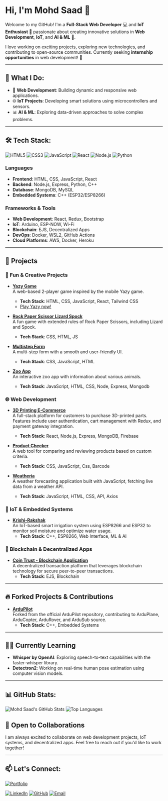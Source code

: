 # Hi, I'm Mohd Saad 👋

Welcome to my GitHub! I'm a **Full-Stack Web Developer** 💻 and **IoT Enthusiast** 🌱 passionate about creating innovative solutions in **Web Development**, **IoT**, and **AI & ML** 🤖.

I love working on exciting projects, exploring new technologies, and contributing to open-source communities. Currently seeking **internship opportunities** in web development! 🌟

---

## 🌟 What I Do:

- 🔧 **Web Development**: Building dynamic and responsive web applications.
- 🌐 **IoT Projects**: Developing smart solutions using microcontrollers and sensors.
- 📊 **AI & ML**: Exploring data-driven approaches to solve complex problems.

---

## 🛠️ Tech Stack:

![HTML5](https://img.shields.io/badge/-HTML5-E34F26?logo=html5&logoColor=white&style=flat)
![CSS3](https://img.shields.io/badge/-CSS3-1572B6?logo=css3&logoColor=white&style=flat)
![JavaScript](https://img.shields.io/badge/-JavaScript-F7DF1E?logo=javascript&logoColor=black&style=flat)
![React](https://img.shields.io/badge/-React-61DAFB?logo=react&logoColor=white&style=flat)
![Node.js](https://img.shields.io/badge/-Node.js-339933?logo=node.js&logoColor=white&style=flat)
![Python](https://img.shields.io/badge/-Python-3776AB?logo=python&logoColor=white&style=flat)

### Languages

- **Frontend**: HTML, CSS, JavaScript, React
- **Backend**: Node.js, Express, Python, C++
- **Database**: MongoDB, MySQL
- **Embedded Systems**: C++ (ESP32/ESP8266)

### Frameworks & Tools

- **Web Development**: React, Redux, Bootstrap
- **IoT**: Arduino, ESP-NOW, Wi-Fi
- **Blockchain**: EJS, Decentralized Apps
- **DevOps**: Docker, WSL2, GitHub Actions
- **Cloud Platforms**: AWS, Docker, Heroku

---

## 🚀 Projects

### 🧠 Fun & Creative Projects

- **[Yazy Game](https://github.com/thecreatorzx/yazy)**  
  A web-based 2-player game inspired by the mobile Yazy game.
  - **Tech Stack**: HTML, CSS, JavaScript, React, Tailwind CSS
  - [Play Yazy now!](https://yazygame.netlify.app/)
- **[Rock Paper Scissor Lizard Spock](https://github.com/thecreatorzx/rock-paper-scissor-lizard-spock_game)**  
  A fun game with extended rules of Rock Paper Scissors, including Lizard and Spock.

  - **Tech Stack**: CSS, HTML, JS

- **[Multistep Form](https://github.com/thecreatorzx/MultistepForm)**  
  A multi-step form with a smooth and user-friendly UI.

  - **Tech Stack**: CSS, JavaScript, HTML

- **[Zoo App](https://github.com/thecreatorzx/zooApp)**  
  An interactive zoo app with information about various animals.
  - **Tech Stack**: JavaScript, HTML, CSS, Node, Express, Mongodb

### 🌐 Web Development

- **[3D Printing E-Commerce](https://github.com/thecreatorzx/3D-PRINTING-E-COMMERCE)**  
  A full-stack platform for customers to purchase 3D-printed parts. Features include user authentication, cart management with Redux, and payment gateway integration.

  - **Tech Stack**: React, Node.js, Express, MongoDB, Firebase

- **[Product Checker](https://github.com/thecreatorzx/product-checker)**  
  A web tool for comparing and reviewing products based on custom criteria.

  - **Tech Stack**: CSS, JavaScript, Css, Barcode

- **[Weatheria](https://github.com/thecreatorzx/weatherApp)**  
  A weather forecasting application built with JavaScript, fetching live data from a weather API.
  - **Tech Stack**: JavaScript, HTML, CSS, API, Axios

### 🌱 IoT & Embedded Systems

- **[Krishi-Rakshak](https://github.com/thecreatorzx/SmartIrrigation)**  
  An IoT-based smart irrigation system using ESP8266 and ESP32 to monitor soil moisture and optimize water usage.
  - **Tech Stack**: C++, ESP8266, Web Interface, ML & AI

### 🔗 Blockchain & Decentralized Apps

- **[Coin Trust - Blockchain Application](https://github.com/thecreatorzx/Blockchain-Application-Coin-Trust)**  
  A decentralized transaction platform that leverages blockchain technology for secure peer-to-peer transactions.
  - **Tech Stack**: EJS, Blockchain

---

## 🔥 Forked Projects & Contributions

- **[ArduPilot](https://github.com/thecreatorzx/ardupilot)**  
  Forked from the official ArduPilot repository, contributing to ArduPlane, ArduCopter, ArduRover, and ArduSub source.
  - **Tech Stack**: C++, Embedded Systems

---

## 🧑‍💻 Currently Learning

- **Whisper by OpenAI**: Exploring speech-to-text capabilities with the faster-whisper library.
- **Detectron2**: Working on real-time human pose estimation using computer vision models.

---

## 📊 GitHub Stats:

![Mohd Saad's GitHub Stats](https://github-readme-stats.vercel.app/api?username=thecreatorzx&show_icons=true&theme=radical)
![Top Languages](https://github-readme-stats.vercel.app/api/top-langs/?username=thecreatorzx&layout=compact&theme=radical)

## 🌟 Open to Collaborations

I am always excited to collaborate on web development projects, IoT systems, and decentralized apps. Feel free to reach out if you'd like to work together!

---

## 📫 Let's Connect:

[![Portfolio](https://img.shields.io/badge/-Portfolio-FF5722?style=flat&logo=firefox&logoColor=white)](https://myportfolio-mohdsaad.netlify.app/)

[![LinkedIn](https://img.shields.io/badge/-LinkedIn-0A66C2?style=flat&logo=linkedin&logoColor=white)](https://linkedin.com/in/webdevmsaad)
[![GitHub](https://img.shields.io/badge/-GitHub-181717?style=flat&logo=github&logoColor=white)](https://github.com/thecreatorzx)
[![Email](https://img.shields.io/badge/-Email-EA4335?style=flat&logo=gmail&logoColor=white)](mailto:responseatworkemail@gmail.com)
